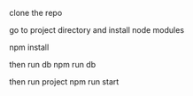 clone the repo

go to project directory and
install node modules

npm install

then run db
npm run db

then run project
npm run start